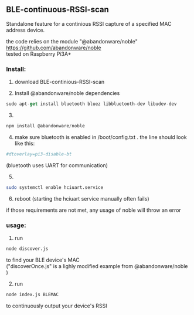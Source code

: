 ## BLE-continuous-RSSI-scan

Standalone feature for a continious RSSI capture of a specified MAC address device.

the code relies on the module "@abandonware/noble" https://github.com/abandonware/noble   
tested on Raspberry Pi3A+

### Install:
1) download BLE-continious-RSSI-scan

2) Install @abandonware/noble dependencies   
```javascript
sudo apt-get install bluetooth bluez libbluetooth-dev libudev-dev
```

3) 
```javascript
npm install @abandonware/noble
```
4) make sure bluetooth is enabled in /boot/config.txt . the line should look like this:   
```bash
#dtoverlay=pi3-disable-bt
```
(bluetooth uses UART for communication)

5) 
```bash
sudo systemctl enable hciuart.service
```
6) reboot (starting the hciuart service manually often fails)

if those requirements are not met, any usage of noble will throw an error

### usage:
1) run   
```bash
node discover.js   
```
to find your BLE device's MAC   
("discoverOnce.js" is a lighly modified example from @abandonware/noble )

2) run   
```bash
node index.js BLEMAC   
```
to continuously output your device's RSSI
